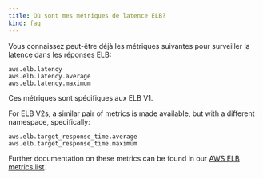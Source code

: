 ```yaml
---
title: Où sont mes métriques de latence ELB?
kind: faq
---
```


Vous connaissez peut-être déjà les métriques suivantes pour surveiller la latence dans les réponses ELB:
```
aws.elb.latency
aws.elb.latency.average
aws.elb.latency.maximum
```

Ces métriques sont spécifiques aux ELB V1.

For ELB V2s, a similar pair of metrics is made available, but with a different namespace, specifically:
```
aws.elb.target_response_time.average
aws.elb.target_response_time.maximum
```

Further documentation on these metrics can be found in our [AWS ELB metrics list][1].

[1]: /integrations/amazon_elb/#metrics
